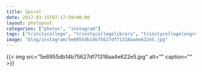```yaml
---
title: Spiral
date: 2017-03-15T07:17:59+00:00
layout: photopost
categories: ["photos", "instagram"]
tags: ["trinitycollege", "trinitycollegelibrary", "trinitycollegelongroom", "dublin", "ireland", "books", "library", "staircase", "velvia"]
image: "blog/instagram/5e6955db14b75627df71318aa4e622e5.jpg"
---
```


{{< img src="5e6955db14b75627df71318aa4e622e5.jpg" alt="" caption="" >}}



